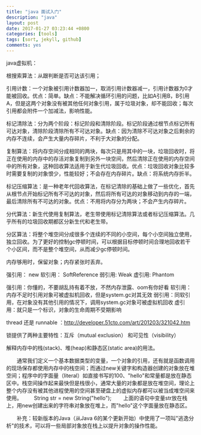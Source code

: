 ```yaml
---
title: "java 面试入门"
description: "java"
layout: post
date: 2017-01-27 03:23:44 +0800
categories: [tools]
tags: [sort, jekyll, github]
comments: yes
---
```

java虚拟机：

根搜索算法：从跟判断是否可达该引用；

引用计数：一个对象被引用计数器加一，取消引用计数器减一，引用计数器为0才能被回收。优点：简单。缺点：不能解决循环引用的问题，比如A引用B，B引用A，但是这两个对象没有被其他任何对象引用，属于垃圾对象，却不能回收；每次引用都会附件一个加减法，影响性能。

标记清除法：分为两个阶段：标记阶段和清除阶段。标记阶段通过根节点标记所有可达对象，清除阶段清除所有不可达对象。缺点：因为清除不可达对象之后剩余的内存不连续，会产生大量内存碎片，不利于大对象的分配。

复制算法：将内存空间分成相同的两块，每次只是用其中的一块，垃圾回收时，将正在使用的内存中的存活对象复制到另外一块空间，然后清除正在使用的内存空间中的所有对象，这种回收算法适用于新生代垃圾回收。优点：垃圾回收对象比较多时需要复制的对象恨少，性能较好；不会存在内存碎片。缺点：将系统内存折半。

标记压缩算法：是一种老年代回收算法，在标记清除的基础上做了一些优化，首先从根节点开始标记所有不可达的对象，然后将所有可达的对象移动到内存的一端，最后清除所有不可达的对象。优点：不用将内存分为两块；不会产生内存碎片。

分代算法：新生代使用复制算法，老生带使用标记清除算法或者标记压缩算法。几乎所有的垃圾回收期都区分新生代和老生带。

分区算法：将整个堆空间分成很多个连续的不同的小空间，每个小空间独立使用，独立回收。为了更好的控制gc停顿时间，可以根据目标停顿时间合理地回收若干个小区间，而不是整个堆空间，从而减少gc停顿时间。



内存够用时，保留对象；内存紧张时丢弃。

强引用： new
软引用： SoftReference
弱引用:  Weak
虚引用:  Phantom

强引用：你懂的，不要胡乱持有着不放，不然内存泄露、oom有你好看
软引用：内存不足时引用对象可被虚拟机回收，但是system.gc对其无效
弱引用：同软引用，在对象没有其他引用的情况下，调用system.gc对象可被虚拟机回收
虚引用：就只是一个标识，对象的生命周期不受期影响


thread 还是 runnable ：http://developer.51cto.com/art/201203/321042.htm

锁提供了两种主要特性：互斥（mutual exclusion） 和可见性（visibility）

解释内存中的栈(stack)、堆(heap)和静态区(static area)的用法。

　　通常我们定义一个基本数据类型的变量，一个对象的引用，还有就是函数调用的现场保存都使用内存中的栈空间；而通过new关键字和构造器创建的对象放在堆空间；程序中的字面量（literal）如直接书写的100、"hello"和常量都是放在静态区中。栈空间操作起来最快但是栈很小，通常大量的对象都是放在堆空间，理论上整个内存没有被其他进程使用的空间甚至硬盘上的虚拟内存都可以被当成堆空间来使用。
　　String str = new String("hello");
　　上面的语句中变量str放在栈上，用new创建出来的字符串对象放在堆上，而"hello"这个字面量放在静态区。

　　补充：较新版本的Java（从Java 6的某个更新开始）中使用了一项叫"逃逸分析"的技术，可以将一些局部对象放在栈上以提升对象的操作性能。





